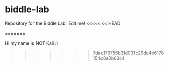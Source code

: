 # biddle-lab
Repository for the Biddle Lab. Edit me!
<<<<<<< HEAD

=======

Hi my name is NOT Kali
:)


>>>>>>> 7dae179756b31d031c29de4b6178154c8a0b63c4
